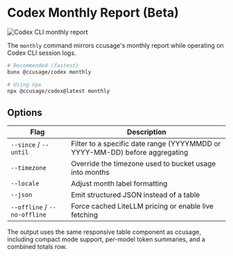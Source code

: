 # Codex Monthly Report (Beta)

![Codex CLI monthly report](/codex-cli.jpeg)

The `monthly` command mirrors ccusage's monthly report while operating on Codex CLI session logs.

```bash
# Recommended (fastest)
bunx @ccusage/codex monthly

# Using npx
npx @ccusage/codex@latest monthly
```

## Options

| Flag                         | Description                                                                 |
| ---------------------------- | --------------------------------------------------------------------------- |
| `--since` / `--until`        | Filter to a specific date range (YYYYMMDD or YYYY-MM-DD) before aggregating |
| `--timezone`                 | Override the timezone used to bucket usage into months                      |
| `--locale`                   | Adjust month label formatting                                               |
| `--json`                     | Emit structured JSON instead of a table                                     |
| `--offline` / `--no-offline` | Force cached LiteLLM pricing or enable live fetching                        |

The output uses the same responsive table component as ccusage, including compact mode support, per-model token summaries, and a combined totals row.
